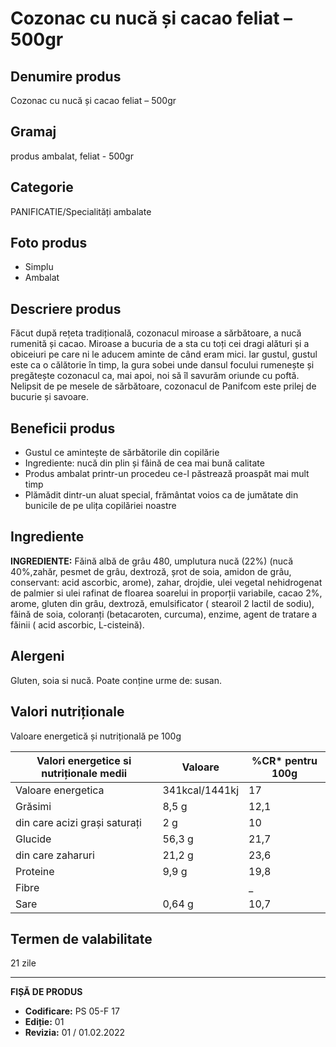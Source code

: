 # Cozonac cu nucă și cacao feliat – 500gr

## Denumire produs
Cozonac cu nucă și cacao feliat – 500gr

## Gramaj
produs ambalat, feliat - 500gr

## Categorie
PANIFICATIE/Specialități ambalate

## Foto produs
- Simplu
- Ambalat

## Descriere produs
Făcut după rețeta tradițională, cozonacul miroase a sărbătoare, a nucă rumenită și cacao. Miroase a bucuria de a sta cu toți cei dragi alături și a obiceiuri pe care ni le aducem aminte de când eram mici. Iar gustul, gustul este ca o călătorie în timp, la gura sobei unde dansul focului rumenește și pregătește cozonacul ca, mai apoi, noi să îl savurăm oriunde cu poftă. Nelipsit de pe mesele de sărbătoare, cozonacul de Panifcom este prilej de bucurie și savoare.

## Beneficii produs
- Gustul ce amintește de sărbătorile din copilărie
- Ingrediente: nucă din plin și făină de cea mai bună calitate
- Produs ambalat printr-un procedeu ce-l păstrează proaspăt mai mult timp
- Plămădit dintr-un aluat special, frământat voios ca de jumătate din bunicile de pe ulița copilăriei noastre

## Ingrediente
**INGREDIENTE:** Făină albă de grâu 480, umplutura nucă (22%) (nucă 40%,zahăr, pesmet de grâu, dextroză, șrot de soia, amidon de grâu, conservant: acid ascorbic, arome), zahar, drojdie, ulei vegetal nehidrogenat de palmier si ulei rafinat de floarea soarelui in proporții variabile, cacao 2%, arome, gluten din grâu, dextroză, emulsificator ( stearoil 2 lactil de sodiu), făină de soia, coloranți (betacaroten, curcuma), enzime, agent de tratare a făinii ( acid ascorbic, L-cisteină).

## Alergeni
Gluten, soia si nucă. Poate conține urme de: susan.

## Valori nutriționale
Valoare energetică și nutrițională pe 100g

| Valori energetice si nutriționale medii | Valoare | %CR* pentru 100g |
|-----------------------------------------|-------------------|------------------|
| Valoare energetica                      | 341kcal/1441kj    | 17               |
| Grăsimi                                 | 8,5 g             | 12,1             |
| din care acizi grași saturați           | 2 g               | 10               |
| Glucide                                 | 56,3 g            | 21,7             |
| din care zaharuri                       | 21,2 g            | 23,6             |
| Proteine                                | 9,9 g             | 19,8             |
| Fibre                                   |                   | _                |
| Sare                                    | 0,64 g            | 10,7             |

## Termen de valabilitate
21 zile

---
**FIȘĂ DE PRODUS**
- **Codificare:** PS 05-F 17
- **Ediție:** 01
- **Revizia:** 01 / 01.02.2022